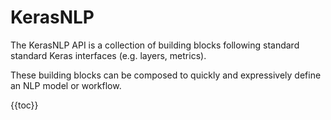 # KerasNLP

The KerasNLP API is a collection of building blocks following standard
standard Keras interfaces (e.g. layers, metrics).

These building blocks can be composed to quickly and expressively define an NLP
model or workflow.

{{toc}}
